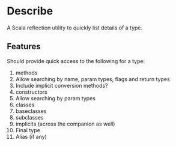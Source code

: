 # Describe #

A Scala reflection utility to quickly list details of a type.

## Features ##

Should provide quick access to the following for a type:

1. methods
  1. Allow searching by name, param types, flags and return types
  1. Include implicit conversion methods?
1. constructors
  1. Allow searching by param types
1. classes
1. baseclasses
1. subclasses
1. implicits (across the companion as well)
1. Final type
1. Alias (if any)